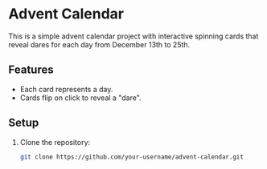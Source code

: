 # Advent Calendar

This is a simple advent calendar project with interactive spinning cards that reveal dares for each day from December 13th to 25th.

## Features
- Each card represents a day.
- Cards flip on click to reveal a "dare".

## Setup
1. Clone the repository:
   ```bash
   git clone https://github.com/your-username/advent-calendar.git
